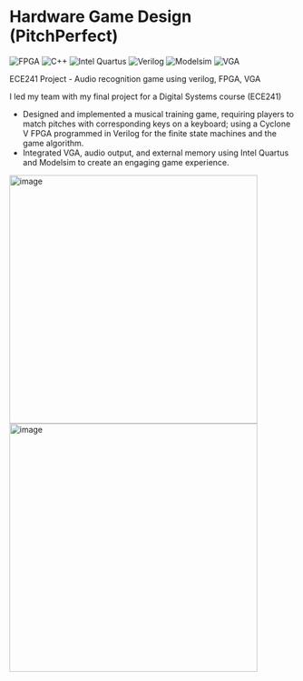# Hardware Game Design (PitchPerfect)

![FPGA](https://img.shields.io/badge/FPGA-d7bde2?style=flat-square)
![C++](https://img.shields.io/badge/C++-aed6f1?style=flat-square)
![Intel Quartus](https://img.shields.io/badge/IntelQuartus-f5b7b1?style=flat-square)
![Verilog](https://img.shields.io/badge/Verilog-d5dbdb?style=flat-square)
![Modelsim](https://img.shields.io/badge/Modelsim-aed6f1?style=flat-square)
![VGA](https://img.shields.io/badge/VGA-f5b7b1?style=flat-square)

ECE241 Project - Audio recognition game using verilog, FPGA, VGA


I led my team with my final project for a Digital Systems course (ECE241)

-	Designed and implemented a musical training game, requiring players to match pitches with corresponding keys on a keyboard; using a Cyclone V FPGA programmed in Verilog for the finite state machines and the game algorithm.
-	Integrated VGA, audio output, and external memory using Intel Quartus and Modelsim to create an engaging game experience.

<img width="437" alt="image" src="https://github.com/user-attachments/assets/c11749b1-a055-4841-b5ae-f57cde35e811"><img width="437" alt="image" src="https://github.com/user-attachments/assets/41a4ac26-f449-48ad-b05e-834813f5ebef">




